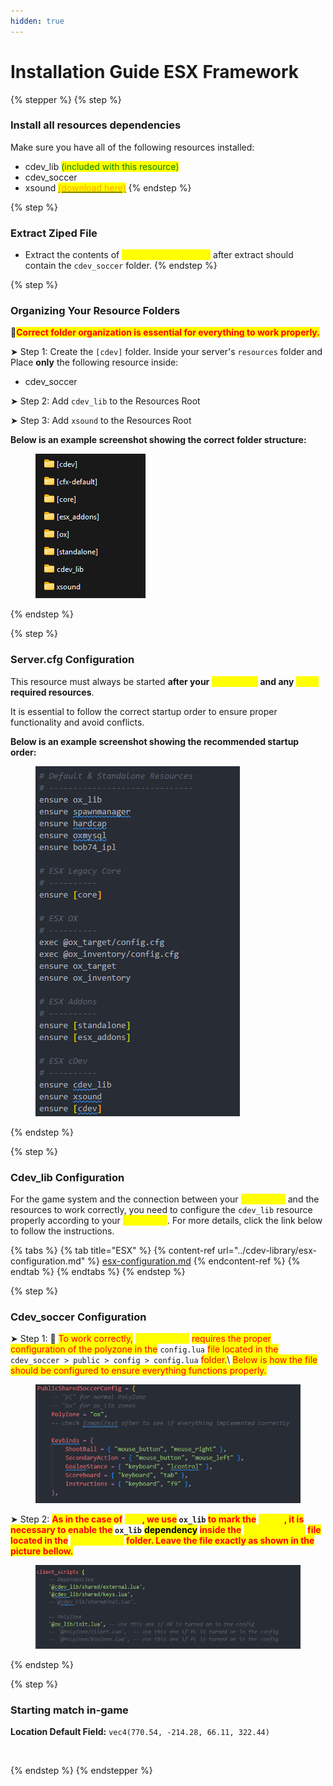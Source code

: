 ```yaml
---
hidden: true
---
```


# Installation Guide ESX Framework



{% stepper %}
{% step %}
### Install all resources dependencies

Make sure you have all of the following resources installed:

* cdev\_lib <mark style="color:green;">(included with this resource)</mark>
* cdev\_soccer
* xsound [<mark style="color:orange;">(download here)</mark>](https://github.com/Xogy/xsound)
{% endstep %}

{% step %}
### Extract Ziped File

* Extract the contents of <mark style="color:yellow;">cdev\_soccer.pack.zip</mark> after extract should contain the `cdev_soccer` folder.
{% endstep %}

{% step %}
### Organizing Your Resource Folders

🚩<mark style="color:red;">**Correct folder organization is essential for everything to work properly.**</mark>

➤ Step 1: Create the `[cdev]` folder. Inside your server's `resources` folder and Place **only** the following resource inside:

* cdev\_soccer

➤ Step 2: Add `cdev_lib` to the Resources Root

➤ Step 3: Add `xsound` to the Resources Root

**Below is an example screenshot showing the correct folder structure:**

<div align="left"><figure><img src="../../.gitbook/assets/FoldersImage (1).png" alt=""><figcaption></figcaption></figure></div>
{% endstep %}

{% step %}
### Server.cfg Configuration

This resource must always be started **after your&#x20;**<mark style="color:yellow;">**framework**</mark>**&#x20;and any&#x20;**<mark style="color:yellow;">**other**</mark>**&#x20;required resources**.

It is essential to follow the correct startup order to ensure proper functionality and avoid conflicts.

**Below is an example screenshot showing the recommended startup order:**

<div align="left"><figure><img src="../../.gitbook/assets/image (18).png" alt=""><figcaption></figcaption></figure></div>
{% endstep %}

{% step %}
### Cdev\_lib Configuration

For the game system and the connection between your <mark style="color:yellow;">framework</mark> and the resources to work correctly, you need to configure the `cdev_lib` resource properly according to your <mark style="color:yellow;">framework</mark>. For more details, click the link below to follow the instructions.

{% tabs %}
{% tab title="ESX" %}
{% content-ref url="../cdev-library/esx-configuration.md" %}
[esx-configuration.md](../cdev-library/esx-configuration.md)
{% endcontent-ref %}
{% endtab %}
{% endtabs %}
{% endstep %}

{% step %}
### Cdev\_soccer Configuration

➤ Step 1: 🚩 <mark style="color:red;">To work correctly,</mark> <mark style="color:yellow;">**cdev\_soccer**</mark> <mark style="color:red;">requires the proper configuration of the polyzone in the</mark> `config.lua` <mark style="color:red;">file located in the</mark> `cdev_soccer > public > config > config.lua` <mark style="color:red;">folder.</mark>\ <mark style="color:red;">Below is how the file should be configured to ensure everything functions properly.</mark>

<div align="left"><figure><img src="../../.gitbook/assets/image (1).png" alt=""><figcaption></figcaption></figure></div>

➤ Step 2: <mark style="color:red;">**As in the case of**</mark>**&#x20;**<mark style="color:yellow;">**ESX**</mark><mark style="color:red;">**, we use**</mark>**&#x20;`ox_lib`&#x20;**<mark style="color:red;">**to mark the**</mark>**&#x20;**<mark style="color:yellow;">**zones**</mark><mark style="color:red;">**, it is necessary to enable the**</mark>**&#x20;`ox_lib`** <mark style="color:$success;">**dependency**</mark>**&#x20;**<mark style="color:red;">**inside the**</mark>**&#x20;**<mark style="color:yellow;">**fxmanifest.lua**</mark>**&#x20;**<mark style="color:red;">**file located in the**</mark>**&#x20;**<mark style="color:yellow;">**cdev\_soccer**</mark>**&#x20;**<mark style="color:red;">**folder. Leave the file exactly as shown in the picture bellow.**</mark>

<div align="left"><figure><img src="../../.gitbook/assets/image (2).png" alt=""><figcaption></figcaption></figure></div>
{% endstep %}

{% step %}
### Starting match in-game

**Location Default Field:** `vec4(770.54, -214.28, 66.11, 322.44)`

<figure><img src="../../.gitbook/assets/FiveM_GTAProcess_3PhcGEZBei (online-video-cutter.com) (1).gif" alt=""><figcaption></figcaption></figure>
{% endstep %}
{% endstepper %}

